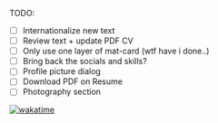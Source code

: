 TODO:

- [ ] Internationalize new text
- [ ] Review text + update PDF CV
- [ ] Only use one layer of mat-card (wtf have i done..)
- [ ] Bring back the socials and skills?
- [ ] Profile picture dialog
- [ ] Download PDF on Resume
- [ ] Photography section

[![wakatime](https://wakatime.com/badge/github/hidragos/personal-website.svg)](https://wakatime.com/badge/github/hidragos/personal-website)
